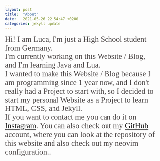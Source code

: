 ```yaml
---
layout: post
title:  "About"
date:   2021-05-26 22:54:47 +0200
categories: jekyll update
---
```

<!-- #616161  -->

<span style="font-size: 25px; color: #4E4949; font-family: Tahoma">Hi! I am Luca, I'm just a High School student from Germany. <br>
I'm currently working on this Website / Blog, <br>
and I'm learning Java and Lua. <br>
I wanted to make this Website / Blog because I am programming since 1 year now, and I don't really had a Project to start with, so I decided to start my personal Website as a Project to learn HTML, CSS, and Jekyll. <br>
If you want to contact me you can do it on [Instagram]. You can also check out my [GitHub] account, where you can look at the repository of this website and also check out my neovim configuration..<br></span>


[Instagram]: https://instagram.com/luc4schre1ner
[Twitter]: https://www.twitter.com/LucaSchreiner1
[Snapchat]: https://snapchat.com/add/lucaschreiner12
[GitHub]: https://github.com/lucaschreiner
